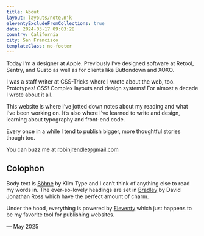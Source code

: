 ```yaml
---
title: About
layout: layouts/note.njk
eleventyExcludeFromCollections: true
date: 2024-03-17 09:03:28
country: California
city: San Francisco
templateClass: no-footer
---
```


<p class="intro">Today I’m a designer at Apple. Previously I’ve designed software at Retool, Sentry, and Gusto as well as for clients like Buttondown and XOXO.</p>

I was a staff writer at CSS-Tricks where I wrote about the web, too. Prototypes! CSS! Complex layouts and design systems! For almost a decade I wrote about it all.

This website is where I’ve jotted down notes about my reading and what I’ve been working on. It’s also where I’ve learned to write and design, learning about typography and front-end code.

Every once in a while I tend to publish bigger, more thoughtful stories though too.

You can buzz me at <a href="mailto:robinjrendle@gmail.com?subject=Why%20Must%20You%20Disturb%20My%20Slumber">robinjrendle@gmail.com</a>


## Colophon

Body text is [Söhne](https://klim.co.nz/collections/soehne/) by Klim Type and I can’t think of anything else to read my words in. The ever-so-lovely headings are set in [Bradley](https://djr.com/notes/bradley-djr-font-of-the-month/) by David Jonathan Ross which have the perfect amount of charm.

Under the hood, everything is powered by [Eleventy](https://www.11ty.dev/) which just happens to be my favorite tool for publishing websites.


— May 2025
